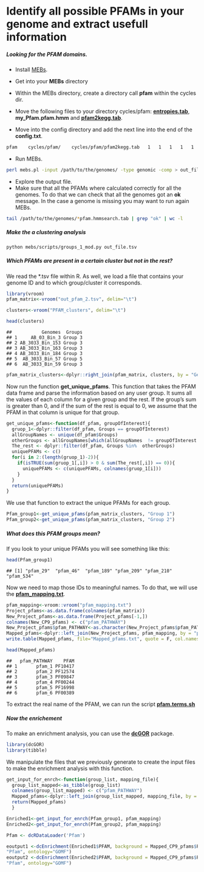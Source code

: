 Identify all possible PFAMs in your genome and extract usefull information
================

##### Looking for the PFAM domains.

  - Install [MEBs](https://github.com/valdeanda/mebs).

  - Get into your **MEBs** directory

  - Within the MEBs directory, create a directory call **pfam** within
    the cycles dir.

  - Move the following files to your directory cycles/pfam:
    [**entropies.tab**](https://github.com/mirnavazquez/Find_all_pfams/blob/master/data/),
    **my\_Pfam.pfam.hmm** and
    [**pfam2kegg.tab**](https://github.com/mirnavazquez/Find_all_pfams/blob/master/data/).

  - Move into the config directory and add the next line into the end of
    the **config.txt**.

<!-- end list -->

``` bash
pfam    cycles/pfam/    cycles/pfam/pfam2kegg.tab   1   1   1   1   1   1   1   1
```

  - Run MEBs.

<!-- end list -->

``` bash
perl mebs.pl -input /path/to/the/genomes/ -type genomic -comp > out_file.tsv
```

  - Explore the output file.
  - Make sure that all the PFAMs where calculated correctly for all the
    genomes. To do that we can check that all the genomes got an **ok**
    message. In the case a genome is missing you may want to run again
    MEBs.

<!-- end list -->

``` bash
tail /path/to/the/genomes/*pfam.hmmsearch.tab | grep "ok" | wc -l
```

##### Make the a clustering analysis

``` bash
python mebs/scripts/groups_1_mod.py out_file.tsv
```

##### Which PFAMs are present in a certain cluster but not in the rest?

We read the \*.tsv file within R. As well, we load a file that contains
your genome ID and to which group/cluster it corresponds.

``` r
library(vroom)
pfam_matrix<-vroom("out_pfam_2.tsv", delim="\t")
```

``` r
clusters<-vroom("PFAM_clusters", delim="\t")
```

``` r
head(clusters)
```

    ##           Genomes  Groups
    ## 1     AB_03_Bin_3 Group 3
    ## 2 AB_3033_Bin_153 Group 3
    ## 3 AB_3033_Bin_163 Group 3
    ## 4 AB_3033_Bin_184 Group 3
    ## 5  AB_3033_Bin_57 Group 5
    ## 6  AB_3033_Bin_59 Group 3

``` r
pfam_matrix_clusters<-dplyr::right_join(pfam_matrix, clusters, by = "Genomes")
```

Now run the function **get\_unique\_pfams**. This function that takes
the PFAM data frame and parse the information based on any user group.
It sums all the values of each column for a given group and the rest. If
the group’s sum is greater than 0, and if the sum of the rest is equal
to 0, we assume that the PFAM in that column is unique for that group.

``` r
get_unique_pfams<-function(df_pfam, groupOfInterest){
  gruop_1<-dplyr::filter(df_pfam, Groups == groupOfInterest)
  allGroupNames <- unique(df_pfam$Groups)
  otherGroups <- allGroupNames[which(allGroupNames  != groupOfInterest )]
  The_rest <- dplyr::filter(df_pfam, Groups %in%  otherGroups)
  uniquePFAMs <- c()
  for(i in 2:(length(gruop_1)-2)){
    if(isTRUE(sum(gruop_1[,i]) > 0 & sum(The_rest[,i]) == 0)){
      uniquePFAMs <- c(uniquePFAMs, colnames(gruop_1[i]))
    }
  }
  return(uniquePFAMs)
}
```

We use that function to extract the unique PFAMs for each group.

``` r
Pfam_group1<-get_unique_pfams(pfam_matrix_clusters, "Group 1")
Pfam_group2<-get_unique_pfams(pfam_matrix_clusters, "Group 2")
```

##### What does this PFAM groups mean?

If you look to your unique PFAMs you will see something like this:

``` r
head(Pfam_group1)
```

    ## [1] "pfam_29"  "pfam_46"  "pfam_189" "pfam_209" "pfam_210" "pfam_534"

Now we need to map those IDs to meaningful names. To do that, we will
use the
[**pfam\_mapping.txt**](https://github.com/mirnavazquez/Find_all_pfams/blob/master/data/).

``` r
pfam_mapping<-vroom::vroom("pfam_mapping.txt")
Project_pfams<-as.data.frame(colnames(pfam_matrix))
New_Project_pfams<-as.data.frame(Project_pfams[-1,])
colnames(New_CP9_pfams) <- c("pfam_PATHWAY")
New_Project_pfams$pfam_PATHWAY<-as.character(New_Project_pfams$pfam_PATHWAY)
Mapped_pfams<-dplyr::left_join(New_Project_pfams, pfam_mapping, by = "pfam_PATHWAY")
write.table(Mapped_pfams, file="Mapped_pfams.txt", quote = F, col.names = T, row.names = F, sep = "\t")
```

``` r
head(Mapped_pfams)
```

    ##   pfam_PATHWAY    PFAM
    ## 1       pfam_1 PF10417
    ## 2       pfam_2 PF12574
    ## 3       pfam_3 PF09847
    ## 4       pfam_4 PF00244
    ## 5       pfam_5 PF16998
    ## 6       pfam_6 PF00389

To extract the real name of the PFAM, we can run the script
[**pfam.terms.sh**](https://github.com/mirnavazquez/Find_all_pfams/blob/master/bash/)

##### Now the enrichement

To make an enrichment analysis, you can use the
[**dcGOR**](https://journals.plos.org/ploscompbiol/article?id=10.1371/journal.pcbi.1003929)
package.

``` r
library(dcGOR)
library(tibble)
```

We manipulate the files that we previously generate to create the input
files to make the enrichment analysis with this function.

``` r
get_input_for_enrch<-function(group_list, mapping_file){
  group_list_mapped<-as_tibble(group_list)
  colnames(group_list_mapped) <- c("pfam_PATHWAY")
  Mapped_pfams<-dplyr::left_join(group_list_mapped, mapping_file, by = "pfam_PATHWAY")
  return(Mapped_pfams)
  }
```

``` r
Enriched1<-get_input_for_enrch(Pfam_group1, pfam_mapping)
Enriched2<-get_input_for_enrch(Pfam_group2, pfam_mapping)
```

``` r
Pfam <- dcRDataLoader('Pfam')
```

``` r
eoutput1 <-dcEnrichment(Enriched1$PFAM, background = Mapped_CP9_pfams$PFAM, domain = 
"Pfam", ontology="GOMF")
eoutput2 <-dcEnrichment(Enriched2$PFAM, background = Mapped_CP9_pfams$PFAM, domain = 
"Pfam", ontology="GOMF")
```

